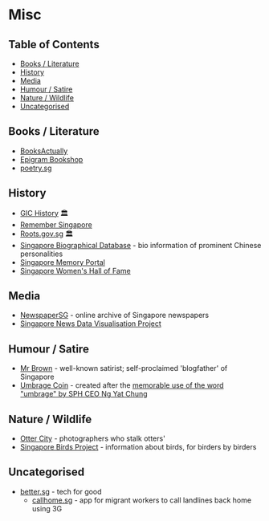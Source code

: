 # Misc

<!-- omit in toc -->
## Table of Contents

- [Books / Literature](#books--literature)
- [History](#history)
- [Media](#media)
- [Humour / Satire](#humour--satire)
- [Nature / Wildlife](#nature--wildlife)
- [Uncategorised](#uncategorised)

## Books / Literature

- [BooksActually](https://www.booksactuallyshop.com)
- [Epigram Bookshop](https://epigrambookshop.sg)
- [poetry.sg](http://www.poetry.sg)

## History

- [GIC History](https://gichistory.gic.com.sg) 🏛️
- [Remember Singapore](https://remembersingapore.org)
- [Roots.gov.sg](https://www.roots.gov.sg) 🏛️
- [Singapore Biographical Database](http://shgis.nus.edu.sg/sbdb) - bio information of prominent Chinese personalities
- [Singapore Memory Portal](https://www.singaporememory.sg)
- [Singapore Women's Hall of Fame](https://www.swhf.sg)

## Media

- [NewspaperSG](https://eresources.nlb.gov.sg/newspapers/) - online archive of Singapore newspapers
- [Singapore News Data Visualisation Project](https://github.com/SingaporeNews/singaporenews.github.io)

## Humour / Satire

- [Mr Brown](https://www.mrbrown.com) - well-known satirist; self-proclaimed 'blogfather' of Singapore
- [Umbrage Coin](https://umbragecoin.com) - created after the [memorable use of the word "umbrage" by SPH CEO Ng Yat Chung](https://en.wikipedia.org/wiki/Ng_Yat_Chung#Singapore_Press_Holdings_(2017_%E2%80%93_present))

## Nature / Wildlife

- [Otter City](https://facebook.com/ottercity) - photographers who stalk otters'
- [Singapore Birds Project](https://singaporebirds.com) - information about birds, for birders by birders
  
## Uncategorised

- [better.sg](https://better.sg) - tech for good
  - [callhome.sg](https://callhome.sg) - app for migrant workers to call landlines back home using 3G
